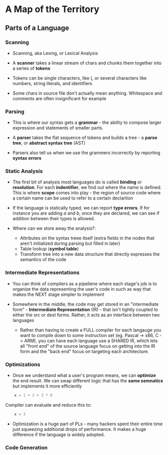 # A Map of the Territory

## Parts of a Language

### Scanning

- Scanning, aka Lexing, or Lexical Analysis

- A __scanner__ takes a linear stream of chars and chunks them together into a series of __tokens__

- Tokens can be single characters, like (, or several characters like numbers, string literals, and identifiers

- Some chars in source file don't actually mean anything. Whitespace and comments are often insignificant for example


### Parsing

- This is where our syntax gets a __grammar__ - the ability to compose larger expression and statements of smaller parts.

- A __parser__ takes the flat sequence of tokens and builds a tree - a __parse tree__, or __abstract syntax tree__ (AST)

- Parsers also tell us when we use the grammers incorrectly by reporting __syntax errors__

### Static Analysis

- The first bit of analysis most languages do is called __binding__ or __resolution__. For each __indentifier__, we find out where the name is defined. This is where __scope__ comes into play - the region of source code where a certain name can be used to refer to a certain declartion

- If the language is statically typed, we can report __type errors__. If for instance you are adding _a_ and _b_, once they are declared, we can see if addition between their types is allowed.

- Where can we store away the analysis?:
    - Attributes on the syntax treee itself (extra fields in the nodes that aren't initialized during parsing but filled in later)
    - Table lookup (__symbol table__)
    - Transform tree into a new data structure that directly expresses the semantics of the code

### Intermediate Representations

- You can think of compilers as a pipeliene where each stage's job is to organize the data representing the user's code in such as way that makes the NEXT stage simpler to implement

- Somewhere in the middle, the code may get stored in an "intermediate form" - __Intermediate Representation__ (IR) - that isn't tightly coupled to either the src or dest forms. Rather, it acts as an interface between two languages

    - Rather than having to create a FULL compiler for each langauge you want to compile down to some instruction set (eg. Pascal -> x86, C -> ARM), you can have each language use a SHARED IR, which lets all "front end" of the source language focus on getting into the IR form and the "back end" focus on targeting each architecture.

### Optimizations

- Once we understand what a user's program means, we can __optimize__ the end result. We can swap different logic that has the __same semnatics__ but implements it more efficiently

```python
    x = 1 + 2 + 3 * 0
```

Compiler can evaluate and reduce this to:
```python
    x = 3
```

- Optimization is a huge part of PLs - many hackers spent their entire time just squeezing additional drops of performance. It makes a huge difference if the language is widely adopted.

### Code Generation

